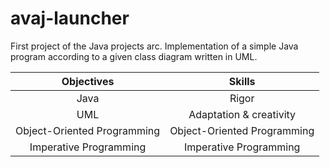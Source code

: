 # avaj-launcher

First project of the Java projects arc. Implementation of a simple Java program according to a given class diagram written in UML.

| Objectives | Skills |
| :---: | :---: |
| Java | Rigor |
| UML | Adaptation & creativity |
| Object-Oriented Programming | Object-Oriented Programming |
| Imperative Programming | Imperative Programming |
